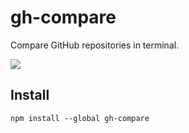 # gh-compare

Compare GitHub repositories in terminal.

![](https://uetchy.github.io/gh-compare/screencast.gif)

## Install

```
npm install --global gh-compare
```
